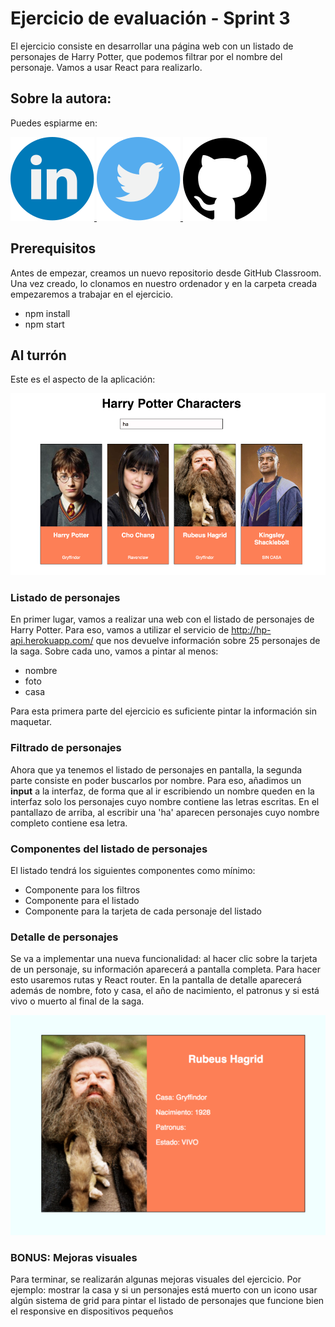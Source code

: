 # Ejercicio de evaluación - Sprint 3

El ejercicio consiste en desarrollar una página web con un listado de personajes de Harry Potter, que podemos
filtrar por el nombre del personaje. Vamos a usar React para realizarlo.

## Sobre la autora:

Puedes espiarme en:

<a href="https://www.linkedin.com/in/loretovaquerofontenla/">
  <img src="src/img/linkedin.svg" alt="linkedin">
</a>
<a href="https://twitter.com/">
  <img src="src/img/twitter.svg" alt="twitter">
</a>
<a href="https://github.com/VaqueroFontenla">
  <img src="src/img/github.svg" alt="github">
</a>

## Prerequisitos

Antes de empezar, creamos un nuevo repositorio desde GitHub Classroom. Una vez creado, lo
clonamos en nuestro ordenador y en la carpeta creada empezaremos a trabajar en el ejercicio.

- npm install
- npm start

## Al turrón

Este es el aspecto de la aplicación:

![Card](src/img/list.png)

### Listado de personajes

En primer lugar, vamos a realizar una web con el listado de personajes de Harry Potter. Para eso, vamos a
utilizar el servicio de http://hp-api.herokuapp.com/ que nos devuelve información sobre 25 personajes de la
saga. Sobre cada uno, vamos a pintar al menos:
- nombre
- foto
- casa

Para esta primera parte del ejercicio es suficiente pintar la información sin maquetar.

### Filtrado de personajes
Ahora que ya tenemos el listado de personajes en pantalla, la segunda parte consiste en poder buscarlos por
nombre. Para eso, añadimos un **input** a la interfaz, de forma que al ir escribiendo un nombre queden en la
interfaz solo los personajes cuyo nombre contiene las letras escritas. En el pantallazo de arriba, al escribir una
'ha' aparecen personajes cuyo nombre completo contiene esa letra.

### Componentes del listado de personajes
El listado tendrá los siguientes componentes como mínimo:
- Componente para los filtros
- Componente para el listado
- Componente para la tarjeta de cada personaje del listado

### Detalle de personajes
Se va a implementar una nueva funcionalidad: al hacer clic sobre la tarjeta de un personaje, su información
aparecerá a pantalla completa. Para hacer esto usaremos rutas y React router. En la pantalla de detalle
aparecerá además de nombre, foto y casa, el año de nacimiento, el patronus y si está vivo o muerto al final de
la saga.

![Card](src/img/card.png)

### BONUS: Mejoras visuales

Para terminar, se realizarán  algunas mejoras visuales del ejercicio. Por ejemplo:
mostrar la casa y si un personajes está muerto con un icono
usar algún sistema de grid para pintar el listado de personajes
que funcione bien el responsive en dispositivos pequeños
